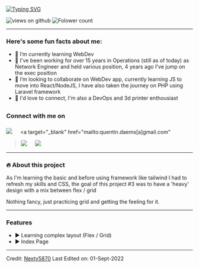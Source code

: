 [![Typing SVG](https://readme-typing-svg.herokuapp.com?font=Architects+Daughter&color=7AF79A&size=30&lines=Hey!+It's+Nexty!;I'm+Learning+Web+Dev...;I'm+also+a+DevOps+Enthousiast)](https://git.io/typing-svg)

<img src="https://komarev.com/ghpvc/?username=nexty5870&label=Views&color=brightgreen&style=flat-square" alt="views on github" /> <img src ="https://img.shields.io/github/followers/nexty5870" alt="Folower count">

---

<h3> Here's some fun facts about me: </h3>

- 🔭 I’m currently learning WebDev
- 🌱 I've been working for over 15 years in Operations (still as of today) as Network Engineer and held various position, 4 years ago I've jump on the exec position
- 👯 I’m looking to collaborate on WebDev app, currently learning JS to move into React/NodeJS, I have also taken the journey on PHP using Laravel framework
- 💬 I'd love to connect, I'm also a DevOps and 3d printer enthousiast

## <p><h3>Connect with me on<h3>

<a target="_blank" href="https://www.linkedin.com/in/quentin-daems/"><img src="https://img.shields.io/badge/-LinkedIn-0077B5?style=for-the-badge&logo=Linkedin&logoColor=white"></img></a>
&emsp;
<a target="\_blank" href="mailto:quentin.daems[a]gmail.com"

> <img src="https://img.shields.io/badge/-Gmail-D14836?style=for-the-badge&logo=Gmail&logoColor=white"></img></a>
> &emsp;
> <a target="_blank" href="https://twitter.com/ShvzFR"><img src="https://img.shields.io/badge/-Twitter-1DA1F2?style=for-the-badge&logo=Twitter&logoColor=white"></img></a>

---

### 🔥 About this project

As I'm learning the basic and before using framework like tailwind I had to refresh my skills and CSS, the goal of this project #3 was to have a 'heavy' design with a mix between flex / grid

Nothing fancy, just practicing grid and getting the feeling for it.

---

### Features

- ▶︎ Learning complex layout (Flex / Grid)
- ▶︎ Index Page

---

Credit: [Nexty5870](https://github.com/nexty5870)
Last Edited on: 01-Sept-2022
